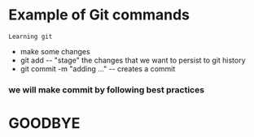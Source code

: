 # Example of Git commands

`Learning git`

* make some changes
* git add -- "stage" the changes that we want to persist to git history
* git commit -m "adding ..." -- creates a commit

### we will make commit by following best practices

# GOODBYE